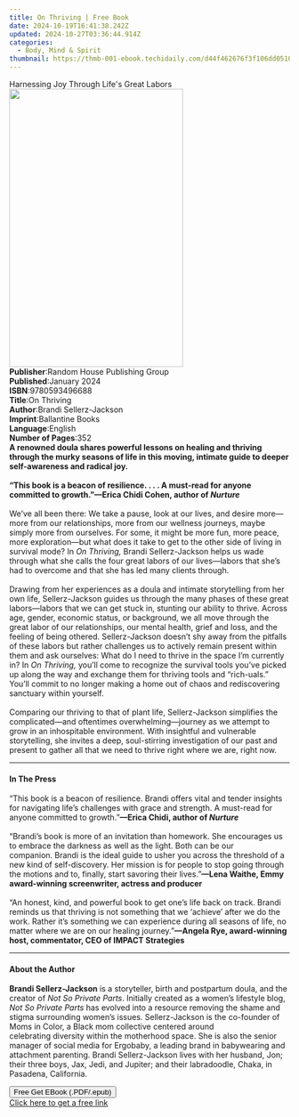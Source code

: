 ```yaml
---
title: On Thriving | Free Book
date: 2024-10-19T16:41:38.242Z
updated: 2024-10-27T03:36:44.914Z
categories:
  - Body, Mind & Spirit
thumbnail: https://thmb-001-ebook.techidaily.com/d44f462676f3f106dd051062236dce80eb80c4e82e7737dd117991a0838a4707.jpg
---
```

<main id="book-container">
  <div class="flex flex-col">
    <div class="book-brief flex-1 py-6 px-4 sm:p-6 md:py-10 md:px-8">
      <!-- brief-->
      <div class="book-brief-main">
        Harnessing Joy Through Life's Great Labors
      </div>
    </div>
    <div
      class="book-meta-info flex-1 grid gap-4 col-start-1 col-end-3 row-start-1 sm:mb-6 sm:grid-cols-4 lg:gap-6 lg:col-start-2 lg:row-end-6 lg:row-span-6 lg:mb-0"
    >
      <div
        class="book-meta-info-left place-content-center mt-4 p-4 text-sm leading-6 col-start-2 col-span-2 dark:text-slate-400"
      >
        <img
          class="w-full h-500 object-cover rounded-lg sm:h-255 sm:col-span-2 lg:col-span-full"
          src="https://img-001-ebook.techidaily.com/0e51fda9164830005864c0b638fdbecb791e97c7ffef87b4bd545f4de3a00c4b.jpg"
          alt=""
          width="312"
          height="500"
        />
      </div>
      <div
        class="book-meta-info-right mt-2 col-start-1 row-start-2 col-span-3 self-center"
      >
        <!-- meta data  -->
        <div class="flex flex-col px-4 md:px-8">
          <div class="flex-1">
            <strong>Publisher</strong>:<span class="px-2"
              >Random House Publishing Group</span
            >
          </div>
          <div class="flex-1">
            <strong>Published</strong>:<span class="px-2">January 2024</span>
          </div>
          <div class="flex-1">
            <strong>ISBN</strong>:<span class="px-2">9780593496688</span>
          </div>
          <div class="flex-1">
            <strong>Title</strong>:<span class="px-2">On Thriving</span>
          </div>
          <div class="flex-1">
            <strong>Author</strong>:<span class="px-2"
              >Brandi Sellerz-Jackson</span
            >
          </div>
          <div class="flex-1">
            <strong>Imprint</strong>:<span class="px-2">Ballantine Books</span>
          </div>
          <div class="flex-1">
            <strong>Language</strong>:<span class="px-2">English</span>
          </div>
          <div class="flex-1">
            <strong>Number of Pages</strong>:<span class="px-2">352</span>
          </div>
        </div>
      </div>
    </div>
    <div class="book-description flex-1 py-6 px-4 sm:p-6 md:py-10 md:px-8">
      <div class="book-description-main">
        <div accordion-content="" id="description">
          <b
            >A renowned doula shares powerful lessons on healing and thriving
            through the murky seasons of life in this moving, intimate guide to
            deeper self-awareness and radical joy.</b
          ><br /><br /><b
            >“This book is a beacon of resilience. . . . A must-read for anyone
            committed to growth.”—Erica Chidi Cohen, author of <i>Nurture</i></b
          ><br /><br />We’ve all been there: We take a pause, look at our lives,
          and desire more—more from our relationships, more from our wellness
          journeys, maybe simply more from ourselves. For some, it might be more
          fun, more peace, more exploration—but what does it take to get to the
          other side of living in survival mode? In <i>On Thriving,</i> Brandi
          Sellerz-Jackson helps us wade through what she calls the four great
          labors of our lives—labors that she’s had to overcome and that she has
          led many clients through.<br /><br />
          Drawing from her experiences as a doula and intimate storytelling from
          her own life, Sellerz-Jackson guides us through the many phases of
          these great labors—labors that we can get stuck in, stunting our
          ability to thrive. Across age, gender, economic status, or background,
          we all move through the great labor of our relationships, our mental
          health, grief and loss, and the feeling of being othered.
          Sellerz-Jackson doesn’t shy away from the pitfalls of these labors but
          rather challenges us to actively remain present within them and ask
          ourselves: What do I need to thrive in the space I’m currently in? In
          <i>On Thriving,</i> you’ll come to recognize the survival tools you’ve
          picked up along the way and exchange them for thriving tools and
          “rich-uals.” You’ll commit to no longer making a home out of chaos and
          rediscovering sanctuary within yourself.&nbsp;<br /><br />
          Comparing our thriving to that of plant life, Sellerz-Jackson
          simplifies the complicated—and oftentimes overwhelming—journey as we
          attempt to grow in an inhospitable environment. With insightful and
          vulnerable storytelling, she invites a deep, soul-stirring
          investigation of our past and present to gather all that we need to
          thrive right where we are, right now.
        </div>
        <div class="accordion-fader"></div>
      </div>
    </div>
    <div class="book-excerpts flex-1 py-6 px-4 sm:p-6 md:py-10 md:px-8">
      <!-- excerpts-->
      <div class="book-excerpts-main">
        <hr />
        <h4 class="placeholder placeholder-heading">
          <span>In The Press</span>
        </h4>
        <p>
          “This book is a beacon of resilience.&nbsp;Brandi offers vital and
          tender insights for navigating life’s challenges with grace and
          strength.&nbsp;A must-read for anyone committed to growth.”<b
            >—Erica Chidi, author of <i>Nurture</i></b
          ><br /><br />“Brandi’s book is more of&nbsp;an invitation&nbsp;than
          homework. She encourages us to embrace the darkness as well as the
          light. Both can be our companion.&nbsp;Brandi is the ideal guide to
          usher you across the threshold of a new kind of
          self-discovery.&nbsp;Her mission is for people to stop going through
          the motions and to, finally, start savoring their lives.”<b
            >—Lena Waithe, Emmy award-winning screenwriter, actress and
            producer</b
          ><br /><br />“An honest, kind, and powerful book to get one’s life
          back on track.&nbsp;Brandi reminds us that thriving is not something
          that we ‘achieve’ after we do the work. Rather it’s something we can
          experience during all seasons of life, no matter where we are on our
          healing journey.”<b
            >—Angela Rye, award-winning host, commentator, CEO of IMPACT
            Strategies</b
          >
        </p>
      </div>
    </div>
    <div class="book-about-author flex-1 py-6 px-4 sm:p-6 md:py-10 md:px-8">
      <!-- about author-->
      <div class="book-main-author-main">
        <hr />
        <h4 class="placeholder placeholder-heading">
          <span>About the Author</span>
        </h4>
        <p>
          <b>Brandi Sellerz-Jackson</b> is a storyteller, birth and postpartum
          doula, and the creator of <i>Not So Private Parts</i>. Initially
          created as a women’s lifestyle blog, <i>Not So Private Parts</i> has
          evolved into a&nbsp;resource removing the shame and stigma surrounding
          women’s issues. Sellerz-Jackson is&nbsp;the co-founder of Moms in
          Color, a Black mom collective centered around
          celebrating&nbsp;diversity within the motherhood space. She is also
          the senior manager of social media for Ergobaby, a leading brand in
          babywearing and attachment parenting. Brandi Sellerz-Jackson lives
          with her husband, Jon; their three boys, Jax, Jedi, and Jupiter; and
          their labradoodle, Chaka, in Pasadena, California.
        </p>
      </div>
    </div>
    <div class="book-free-get flex-1 py-6 px-4 sm:p-6 md:py-10 md:px-8">
      <button
        id="btn-free-get"
        class="bg-blue-500 hover:bg-blue-700 text-white font-bold py-2 px-4 rounded"
      >
        Free Get EBook (.PDF/.epub)
      </button>
      <div id="countdown-display" class="px-2 text-lg mt-2"></div>
      <a
        id="free-link"
        class="hidden bg-blue-500 hover:bg-blue-700 text-white font-bold py-2 px-4 rounded"
        href="https://www.ebooks.com/en-us/book/210812257/on-thriving/brandi-sellerz-jackson/"
        target="_blank"
        >Click here to get a free link</a
      >
    </div>
    <script>
      let countdownTime = 0;
      let countdownInterval = null;
      document
        .getElementById('btn-free-get')
        .addEventListener('click', startCountdown);
      function startCountdown() {
        countdownTime = new Date().getTime() + 60000 * 3;
        countdownInterval = setInterval(updateCountdown, 1000);
        document.getElementById('btn-free-get').disabled = true;
        document
          .getElementById('btn-free-get')
          .classList.add('bg-gray-500', 'cursor-not-allowed');
      }
      function updateCountdown() {
        let currentTime = new Date().getTime();
        let timeLeft = countdownTime - currentTime;
        let secondsLeft = Math.floor(timeLeft / 1000);
        document.getElementById('countdown-display').innerHTML =
          `Remaining time: ${secondsLeft} seconds.`;
        if (secondsLeft <= 0) {
          clearInterval(countdownInterval);
          document.getElementById('btn-free-get').classList.add('hidden');
          document.getElementById('free-link').classList.remove('hidden');
          document.getElementById('countdown-display').innerHTML = '';
        }
      }
    </script>
  </div>
</main>

<ins class="adsbygoogle"
      style="display:block"
      data-ad-client="ca-pub-7571918770474297"
      data-ad-slot="8358498916"
      data-ad-format="auto"
      data-full-width-responsive="true"></ins>
    